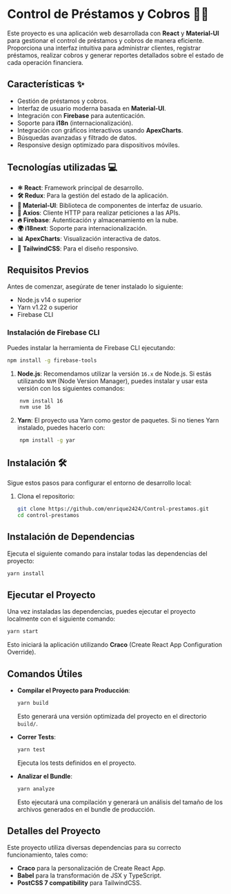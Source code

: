 # Control de Préstamos y Cobros 💼💸

Este proyecto es una aplicación web desarrollada con **React** y **Material-UI** para gestionar el control de préstamos y cobros de manera eficiente. Proporciona una interfaz intuitiva para administrar clientes, registrar préstamos, realizar cobros y generar reportes detallados sobre el estado de cada operación financiera.

## Características ✨

- Gestión de préstamos y cobros.
- Interfaz de usuario moderna basada en **Material-UI**.
- Integración con **Firebase** para autenticación.
- Soporte para **i18n** (internacionalización).
- Integración con gráficos interactivos usando **ApexCharts**.
- Búsquedas avanzadas y filtrado de datos.
- Responsive design optimizado para dispositivos móviles.

## Tecnologías utilizadas 💻

- **⚛️ React**: Framework principal de desarrollo.
- **🛠️ Redux**: Para la gestión del estado de la aplicación.
- **🎨 Material-UI**: Biblioteca de componentes de interfaz de usuario.
- **🔗 Axios**: Cliente HTTP para realizar peticiones a las APIs.
- **🔥 Firebase**: Autenticación y almacenamiento en la nube.
- **🌍 i18next**: Soporte para internacionalización.
- **📊 ApexCharts**: Visualización interactiva de datos.
- **💨 TailwindCSS**: Para el diseño responsivo.



## Requisitos Previos

Antes de comenzar, asegúrate de tener instalado lo siguiente:

- Node.js v14 o superior
- Yarn v1.22 o superior
- Firebase CLI

### Instalación de Firebase CLI

Puedes instalar la herramienta de Firebase CLI ejecutando:

```bash
npm install -g firebase-tools
```


1. **Node.js**: Recomendamos utilizar la versión `16.x` de Node.js. Si estás utilizando `NVM` (Node Version Manager), puedes instalar y usar esta versión con los siguientes comandos:

```bash
    nvm install 16
    nvm use 16
```

2. **Yarn**: El proyecto usa Yarn como gestor de paquetes. Si no tienes Yarn instalado, puedes hacerlo con:

```bash
    npm install -g yar
```

## Instalación 🛠️

Sigue estos pasos para configurar el entorno de desarrollo local:



1. Clona el repositorio:
   ```bash
   git clone https://github.com/enrique2424/Control-prestamos.git
   cd control-prestamos
   
## Instalación de Dependencias

Ejecuta el siguiente comando para instalar todas las dependencias del proyecto:

```bash
yarn install
```

## Ejecutar el Proyecto

Una vez instaladas las dependencias, puedes ejecutar el proyecto localmente con el siguiente comando:

```bash
yarn start
```

Esto iniciará la aplicación utilizando **Craco** (Create React App Configuration Override).

## Comandos Útiles

- **Compilar el Proyecto para Producción**:
  
    ```bash
    yarn build
    ```

    Esto generará una versión optimizada del proyecto en el directorio `build/`.

- **Correr Tests**:

    ```bash
    yarn test
    ```

    Ejecuta los tests definidos en el proyecto.

- **Analizar el Bundle**:

    ```bash
    yarn analyze
    ```

    Esto ejecutará una compilación y generará un análisis del tamaño de los archivos generados en el bundle de producción.

## Detalles del Proyecto

Este proyecto utiliza diversas dependencias para su correcto funcionamiento, tales como:

- **Craco** para la personalización de Create React App.
- **Babel** para la transformación de JSX y TypeScript.
- **PostCSS 7 compatibility** para TailwindCSS.




